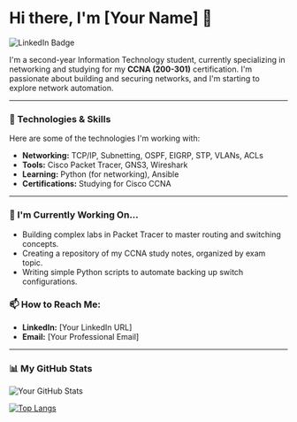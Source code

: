 # Hi there, I'm [Your Name] 👋

<img src="https://img.shields.io/badge/LinkedIn-YourProfile-blue?style=for-the-badge&logo=linkedin" alt="LinkedIn Badge"/>

I'm a second-year Information Technology student, currently specializing in networking and studying for my **CCNA (200-301)** certification. I'm passionate about building and securing networks, and I'm starting to explore network automation.

---

### 🔧 Technologies & Skills

Here are some of the technologies I'm working with:

* **Networking:** TCP/IP, Subnetting, OSPF, EIGRP, STP, VLANs, ACLs
* **Tools:** Cisco Packet Tracer, GNS3, Wireshark
* **Learning:** Python (for networking), Ansible
* **Certifications:** Studying for Cisco CCNA

---

### 🌱 I'm Currently Working On...

* Building complex labs in Packet Tracer to master routing and switching concepts.
* Creating a repository of my CCNA study notes, organized by exam topic.
* Writing simple Python scripts to automate backing up switch configurations.

### 📫 How to Reach Me:

* **LinkedIn:** [Your LinkedIn URL]
* **Email:** [Your Professional Email]

---

### 📊 My GitHub Stats

![Your GitHub Stats](https://github-readme-stats.vercel.app/api?username=YOUR-USERNAME&show_icons=true&theme=radical)

[![Top Langs](https://github-readme-stats.vercel.app/api/top-langs/?username=YOUR-USERNAME&layout=compact&theme=radical)](https://github.com/anuraghazra/github-readme-stats)
